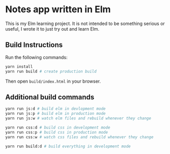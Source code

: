 # Notes app written in Elm

This is my Elm learning project. It is not intended to be something serious or useful, I wrote it to just try out and learn Elm.

## Build Instructions

Run the following commands:

```sh
yarn install
yarn run build # create production build
```

Then open `build/index.html` in your browser.

## Additional build commands

```sh
yarn run js:d # build elm in devlopment mode
yarn run js:p # build elm in production mode
yarn run js:w # watch elm files and rebuild whenever they change

yarn run css:d # build css in development mode
yarn run css:p # build css in production mode
yarn run css:w # watch css files and rebuild whenever they change

yarn run build:d # build everything in development mode
```